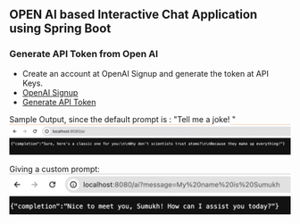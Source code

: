 ## OPEN AI based Interactive Chat Application using Spring Boot

### Generate API Token from Open AI
* Create an account at OpenAI Signup and generate the token at API Keys.
* [OpenAI Signup](https://auth0.openai.com/u/signup/identifier?state=hKFo2SBHQmI3SFRBOENpY3FpNW54TWppWF9fY3RwbFJtUlZiNKFur3VuaXZlcnNhbC1sb2dpbqN0aWTZIHAwdTdPak1FdlBVZUtXT1d0d0JhMi0yYXlkbVhhUkl0o2NpZNkgRFJpdnNubTJNdTQyVDNLT3BxZHR3QjNOWXZpSFl6d0Q)
* [Generate API Token](https://platform.openai.com/account/api-keys)


Sample Output, since the default prompt is : "Tell me a joke! "
![Screenshot 2024-02-03 at 4.36.23 AM.png](src/main/resources/static/img.png)


Giving a custom prompt: 
![Screenshot 2024-02-03 at 4.40.59 AM.png](src/main/resources/static/Screenshot%202024-02-03%20at%204.48.14%20AM.png)
